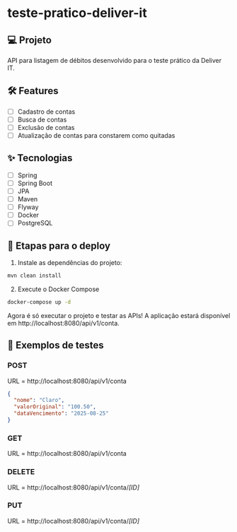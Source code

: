 # teste-pratico-deliver-it
## 💻 Projeto
API para listagem de débitos desenvolvido para o teste prático da Deliver IT.

## :hammer_and_wrench: Features
-   [ ] Cadastro de contas
-   [ ] Busca de contas
-   [ ] Exclusão de contas
-   [ ] Atualização de contas para constarem como quitadas

## ✨ Tecnologias
-   [ ] Spring
-   [ ] Spring Boot
-   [ ] JPA
-   [ ] Maven
-   [ ] Flyway
-   [ ] Docker
-   [ ] PostgreSQL

## 🚀 Etapas para o deploy
1.  Instale as dependências do projeto:
```bash
mvn clean install
```

2. Execute o Docker Compose
```bash
docker-compose up -d
```

Agora é só executar o projeto e testar as APIs! 
A aplicação estará disponível em http://localhost:8080/api/v1/conta.

## 🧪 Exemplos de testes
### POST
URL =  http://localhost:8080/api/v1/conta
```json
{
  "nome": "Claro",
  "valorOriginal": "100.50",
  "dataVencimento": "2025-08-25"
}
```

### GET
URL =   http://localhost:8080/api/v1/conta

### DELETE
URL =  http://localhost:8080/api/v1/conta/*[ID]*

### PUT
URL =  http://localhost:8080/api/v1/conta/*[ID]*
